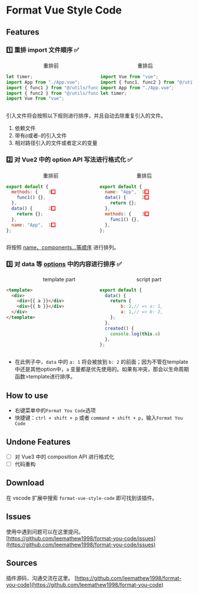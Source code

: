 # Format Vue Style Code

<!-- English User can go to here ☞ [git-emoji Commit](https://github.com/maixiaojie/git-emoji) -->

## Features

### 1️⃣ 重排 import 文件顺序 ✅

<div style="display:flex;">
<div style="width:50%;padding-right:2px">
<span style="margin:0 40%">重排前</span>

```js
let timer;
import App from "./App.vue";
import { func1 } from "@/utils/func.js";
import { func2 } from "@/utils/func.js";
import Vue from "vue";
```
</div>

<div style="width:50%;padding-left:2px">
<span style="margin:0 40%">重排后</span>

```js
import Vue from "vue";
import { func1, func2 } from "@/utils/func.js";
import App from "./App.vue";
let timer;
```
</div>
</div>


引入文件将会按照以下规则进行排序，并且自动去除重复引入的文件。

1. 依赖文件
2. 带有`@`或者`~`的引入文件
3. 相对路径引入的文件或者定义的变量

### 2️⃣ 对 Vue2 中的 option API 写法进行格式化 ✅

<div style="display:flex;">
<div style="width:50%;padding-right:2px">
<span style="margin:0 40%">重排前</span>

```js
export default {
  methods: {    3️⃣
    func1() {},
  },
  data() {      2️⃣
    return {};
  },
  name: "App",  1️⃣
};
```
</div>

<div style="width:50%;padding-left:2px">
<span style="margin:0 40%">重排后</span>

```js
export default {
  name: "App",  1️⃣
  data() {      2️⃣
    return {};
  },
  methods: {    3️⃣
    func1() {},
  },
};
```
</div>
</div>

将按照 [name、components...等顺序](https://github.com/leemathew1998/format-you-code/blob/main/src/utils/constants.ts) 进行排列。

### 3️⃣ 对 data 等 [options](https://github.com/leemathew1998/format-you-code/tree/main/src/patch/modules) 中的内容进行排序 ✅

<div style="display:flex;">
<div style="width:50%;padding-right:2px">
<span style="margin:0 40%;white-space: nowrap;">template part</span>

```html
<template>
  <div>
    <div>{{ a }}</div>
    <div>{{ b }}</div>
  </div>
</template>
 ```

</div>
<div style="width:50%;padding-left:2px">
<span style="margin:0 40%;white-space: nowrap;">script part</span>

```js
export default {
  data() {
    return {
        b: 2,// => a: 1,
        a: 1,// => b: 2,
    };
  },
  created() {
    console.log(this.a)
  },
};
 ```
</div>
</div>

- 在此例子中，`data` 中的 `a: 1` 将会被放到 `b: 2` 的前面；因为不管在template中还是其他option中，`a` 变量都是优先使用的。如果有冲突，那会以生命周期函数>template进行排序。

## How to use

- 右键菜单中的`Format You Code`选项
- 快捷键：`ctrl + shift + p` 或者 `command + shift + p`，输入`Format You Code`

## Undone Features

- [ ] 对 Vue3 中的 composition API 进行格式化
- [ ] 代码重构

## Download

在 vscode 扩展中搜索 `format-vue-style-code` 即可找到该插件。

## Issues

使用中遇到问题可以在这里提问。
[https://github.com/leemathew1998/format-you-code/issues](https://github.com/leemathew1998/format-you-code/issues)

## Sources

插件源码，沟通交流在这里。
[https://github.com/leemathew1998/format-you-code](https://github.com/leemathew1998/format-you-code)
